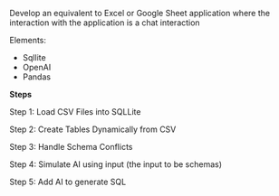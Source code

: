 Develop an equivalent to Excel or Google Sheet application where the interaction with the application is a chat interaction

Elements:
- Sqllite
- OpenAI
- Pandas

__Steps__

Step 1:  Load CSV Files into SQLLite

Step 2:  Create Tables Dynamically from CSV

Step 3:  Handle Schema Conflicts

Step 4:  Simulate AI using input (the input to be schemas)

Step 5:  Add AI to generate SQL
